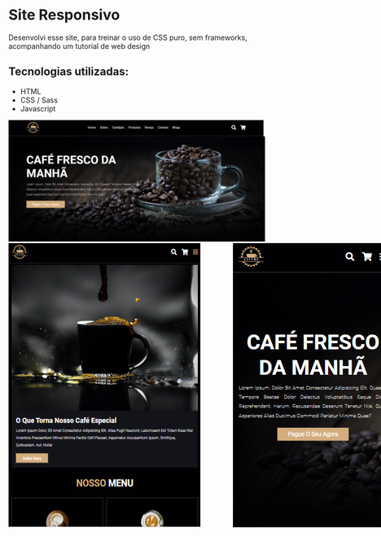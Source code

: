 <h1>Site Responsivo</h1>

<p>Desenvolvi esse site, para treinar o uso de CSS puro, sem frameworks, acompanhando um tutorial de web design</p>

<h2>Tecnologias utilizadas:</h2>
<ul>
    <li>HTML</li>
    <li>CSS / Sass</li>
    <li>Javascript</li>
</ul>

<div>
    <img src="imagens/imagem-site-desktop.png">
        <div style="display: flex;">
            <img src="imagens/imagem-site-tablet.png">
            <img src="imagens/imagem-site-mobile.png" style="padding-left: 4rem";>
        </div>
</div>
